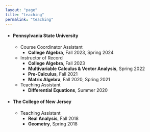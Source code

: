 ```yaml
---
layout: "page"
title: "teaching"
permalink: "teaching"
---
```


- #### Pennsylvania State University 
    - Course Coordinator Assistant 
        - **College Algebra**, Fall 2023, Spring 2024
    - Instructor of Record
        - **College Algebra**, Fall 2023
        - **Multivariable Calculus & Vector Analysis**, Spring 2022
        - **Pre-Calculus**, Fall 2021
        - **Matrix Algebra**, Fall 2020, Spring 2021
    - Teaching Assistant
        - **Differential Equations**, Summer 2020
        
- #### The College of New Jersey
    - Teaching Assistant
        - **Real Analysis**, Fall 2018
        - **Geometry**, Spring 2018

